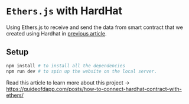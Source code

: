 # `Ethers.js` with HardHat

Using Ethers.js to receive and send the data from smart contract that we created using Hardhat in [previous article](https://guideofdapp.com/posts/code-deploy-using-hardhat/).

## Setup

```bash
npm install # to install all the dependencies
npm run dev # to spin up the website on the local server.
```

Read this article to learn more about this project &rarr; <https://guideofdapp.com/posts/how-to-connect-hardhat-contract-with-ethers/>
